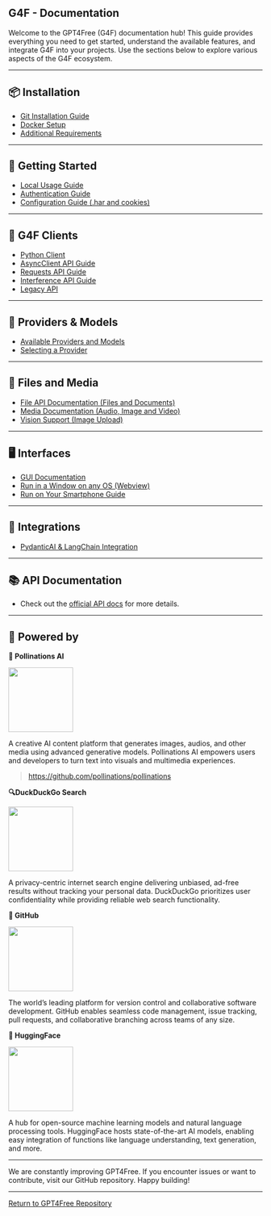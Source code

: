## G4F - Documentation

Welcome to the GPT4Free (G4F) documentation hub! This guide provides everything you need to get started, understand the available features, and integrate G4F into your projects. Use the sections below to explore various aspects of the G4F ecosystem.

---

## 📦 Installation

- [Git Installation Guide](git.md)
- [Docker Setup](docker.md)
- [Additional Requirements](requirements.md)

---

## 🚀 Getting Started

- [Local Usage Guide](local.md)
- [Authentication Guide](authentication.md)
- [Configuration Guide (.har and cookies)](configuration.md)

---

## 🤖 G4F Clients

- [Python Client](client.md)
- [AsyncClient API Guide](async_client.md)
- [Requests API Guide](requests.md)
- [Interference API Guide](interference-api.md)
- [Legacy API](legacy.md)

---

## 🧠 Providers & Models

- [Available Providers and Models](providers-and-models.md)
- [Selecting a Provider](selecting_a_provider.md)

---

## 📂 Files and Media

- [File API Documentation (Files and Documents)](file.md)
- [Media Documentation (Audio, Image and Video)](media.md)
- [Vision Support (Image Upload)](vision.md)

---

## 🖥️ Interfaces

- [GUI Documentation](gui.md)
- [Run in a Window on any OS (Webview)](webview.md)
- [Run on Your Smartphone Guide](guides/phone.md)

---

## 🧩 Integrations

- [PydanticAI & LangChain Integration](pydantic_ai.md)

---

## 📚 API Documentation

- Check out the [official API docs](https://gpt4free.github.io/api-docs) for more details.

---

## 🚀 Powered by

**🌟 Pollinations AI**

<img src="https://image.pollinations.ai/prompt/Create+a+logo+for+Pollinations+AI+featuring+an+abstract+flower+blooming+digital+petals+glowing+center+futuristic+font+Pollinations+AI?width=512&height=256&nologo=true" height="128">

A creative AI content platform that generates images, audios, and other media using advanced generative models. Pollinations AI empowers users and developers to turn text into visuals and multimedia experiences.

> https://github.com/pollinations/pollinations

**🔍DuckDuckGo Search**

<img src="https://image.pollinations.ai/prompt/logo+DuckDuckGo?width=512&height=256&nologo=true" height="128">

A privacy-centric internet search engine delivering unbiased, ad-free results without tracking your personal data. DuckDuckGo prioritizes user confidentiality while providing reliable web search functionality.

**🤖 GitHub**

<img src="https://image.pollinations.ai/prompt/Create+a+logo+for+GitHub+featuring+an+octocat+icon+integrated+with+code+brackets%2C+modern+technical+font+text+GitHub%2C+colors+deep+black%2C+white%2C+subtle+purple?width=512&height=256&nologo=true" height="128">

The world’s leading platform for version control and collaborative software development. GitHub enables seamless code management, issue tracking, pull requests, and collaborative branching across teams of any size.

**🤗 HuggingFace**

<img src="https://image.pollinations.ai/prompt/Create+a+logo+for+HuggingFace+featuring+a+friendly+smiling+face+hugging?width=512&height=256&nologo=true" height="128">

A hub for open-source machine learning models and natural language processing tools. HuggingFace hosts state-of-the-art AI models, enabling easy integration of functions like language understanding, text generation, and more.

---

We are constantly improving GPT4Free. If you encounter issues or want to contribute, visit our GitHub repository. Happy building!

---

[Return to GPT4Free Repository](https://github.com/xtekky/gpt4free)